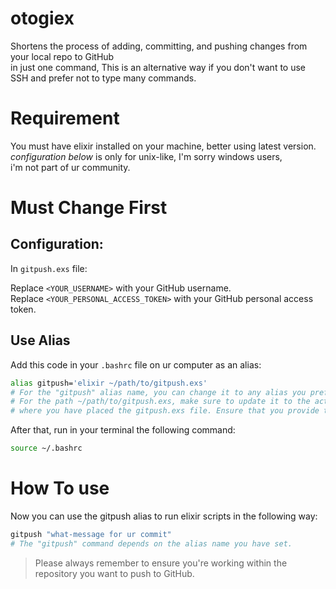 # otogiex
Shortens the process of adding, committing, and pushing changes from your local repo to GitHub<br>
in just one command, This is an alternative way if you don't want to use SSH and prefer not to type many commands.

# Requirement
You must have elixir installed on your machine, better using latest version.<br>
*configuration below* is only for unix-like, I'm sorry windows users,<br>
i'm not part of ur community.

# Must Change First
## Configuration:

In `gitpush.exs` file:

Replace `<YOUR_USERNAME>` with your GitHub username.<br>
Replace `<YOUR_PERSONAL_ACCESS_TOKEN>` with your GitHub personal access token.<br>

## Use Alias
Add this code in your `.bashrc` file on ur computer as an alias:

```bash
alias gitpush='elixir ~/path/to/gitpush.exs'
# For the "gitpush" alias name, you can change it to any alias you prefer.
# For the path ~/path/to/gitpush.exs, make sure to update it to the actual location
# where you have placed the gitpush.exs file. Ensure that you provide the correct path.
```
After that, run in your terminal the following command:

```bash
source ~/.bashrc
```

# How To use
Now you can use the gitpush alias to run elixir scripts in the following way:

```bash
gitpush "what-message for ur commit"
# The "gitpush" command depends on the alias name you have set.
```

> Please always remember to ensure you're working within the repository you
> want to push to GitHub.
